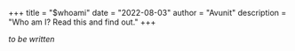 +++
title = "$whoami"
date = "2022-08-03"
author = "Avunit"
description = "Who am I? Read this and find out."
+++

*to be written*
